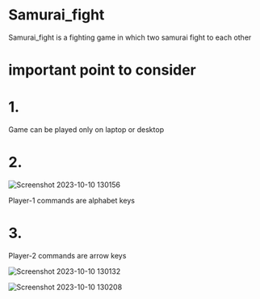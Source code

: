 # Samurai_fight
Samurai_fight is a fighting game in which two samurai fight to each other
# important point to consider
# 1.
Game can be played only on laptop or desktop 
# 2.
 ![Screenshot 2023-10-10 130156](https://github.com/ravi-rathore-securedev/Samurai_fight/assets/115914121/03b8af65-5673-480b-b7b2-a975b4dba877)

Player-1 commands are alphabet keys
# 3.
Player-2 commands are arrow keys

![Screenshot 2023-10-10 130132](https://github.com/ravi-rathore-securedev/Samurai_fight/assets/115914121/3dd129ba-f5ad-43db-b3dd-3fd71f9ea34a)

![Screenshot 2023-10-10 130208](https://github.com/ravi-rathore-securedev/Samurai_fight/assets/115914121/55f1f24c-5c64-44bb-aba0-cf0ff1acc8c6)
